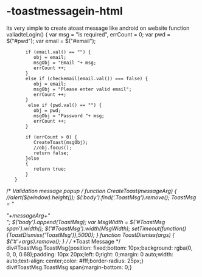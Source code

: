 # -toastmessagein-html
Its very simple to create atoast message like android on website
function valiadteLogin() {
           var msg = "is required", errCount = 0;
           var pwd = $("#pwd");
           var email = $("#email");
           
           if (email.val() == "") {
              obj = email;
              msgObj = "Email "+ msg;
              errCount ++;
           }
           else if (checkemail(email.val()) === false) {
              obj = email;
              msgObj = "Please enter valid email";
              errCount ++;
           }
            else if (pwd.val() == "") {
              obj = pwd;
              msgObj = "Password "+ msg;
              errCount ++;
           }
           
           if (errCount > 0) {
              CreateToast(msgObj);
              //obj.focus();
              return false;
           }else
           {
              return true;
           }
       }
/*
*Validation message popup
*/
function CreateToast(messageArg) {
   //alert($(window).height());
  $('body').find('.ToastMsg').remove();
  ToastMsg = "<div class='ToastMsg' onclick='ToastDismiss(this.id)' id='ToastMsg'><span>"+messageArg+"</span></div>";
  $('body').append(ToastMsg);
  var MsgWidth = $('#ToastMsg span').width();
  $('#ToastMsg').width(MsgWidth);
  setTimeout(function(){ToastDismiss('ToastMsg')},5000);
}
function ToastDismiss(args) {
  $('#'+args).remove();
}
/*
/*
*Toast Message
*/
div#ToastMsg.ToastMsg{position: fixed;bottom: 10px;background: rgba(0, 0, 0, 0.68);padding: 10px 20px;left: 0;right: 0;margin: 0 auto;width: auto;text-align: center;color: #fff;border-radius: 25px;}
div#ToastMsg.ToastMsg span{margin-bottom: 0;}
